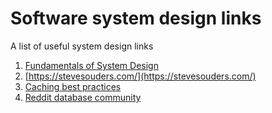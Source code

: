 # Software system design links

A list of useful system design links

 1. [Fundamentals of System Design](https://medium.com/hackernoon/fundamentals-of-system-design-part-0-b3e2fe45daec)
 2. [https://stevesouders.com/](https://stevesouders.com/)
 3. [Caching best practices](https://jakearchibald.com/2016/caching-best-practices/)
 4. [Reddit database community](https://www.reddit.com/r/Database/)
 
 
